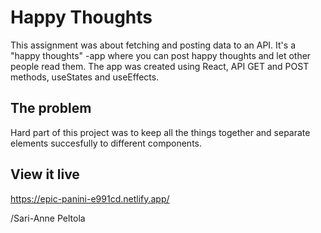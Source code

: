 # Happy Thoughts

This assignment was about fetching and posting data to an API. It's a "happy thoughts" -app where you can post happy thoughts and let other people read them. The app was created using React, API GET and POST methods, useStates and useEffects.

## The problem

Hard part of this project was to keep all the things together and separate elements succesfully to different components.

## View it live

https://epic-panini-e991cd.netlify.app/

/Sari-Anne Peltola